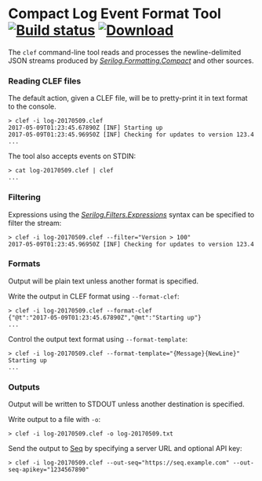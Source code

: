 # **C**ompact **L**og **E**vent **F**ormat Tool [![Build status](https://ci.appveyor.com/api/projects/status/ybr08j4h302yaw09?svg=true)](https://ci.appveyor.com/project/datalust/clef-tool) [![Download](https://img.shields.io/badge/download-releases-blue.svg)](https://github.com/datalust/clef-tool/releases)

The `clef` command-line tool reads and processes the newline-delimited JSON streams produced by [_Serilog.Formatting.Compact_](https://github.com/serilog/serilog-formatting-compact) and other sources.

### Reading CLEF files

The default action, given a CLEF file, will be to pretty-print it in text format to the console.

```shell
> clef -i log-20170509.clef
2017-05-09T01:23:45.67890Z [INF] Starting up
2017-05-09T01:23:45.96950Z [INF] Checking for updates to version 123.4
...
```

The tool also accepts events on STDIN:

```shell
> cat log-20170509.clef | clef
...
```

### Filtering

Expressions using the [_Serilog.Filters.Expressions_](https://github.com/serilog/serilog-filters-expressions) syntax can be specified to filter the stream:

```shell
> clef -i log-20170509.clef --filter="Version > 100"
2017-05-09T01:23:45.96950Z [INF] Checking for updates to version 123.4
```

### Formats

Output will be plain text unless another format is specified.

Write the output in CLEF format using `--format-clef`:

```shell
> clef -i log-20170509.clef --format-clef
{"@t":"2017-05-09T01:23:45.67890Z","@mt":"Starting up"}
...
```

Control the output text format using `--format-template`:

```shell
> clef -i log-20170509.clef --format-template="{Message}{NewLine}"
Starting up
...
```

### Outputs

Output will be written to STDOUT unless another destination is specified.

Write output to a file with `-o`:

```shell
> clef -i log-20170509.clef -o log-20170509.txt
```

Send the output to [Seq](https://getseq.net) by specifying a server URL and optional API key:

```
> clef -i log-20170509.clef --out-seq="https://seq.example.com" --out-seq-apikey="1234567890"
```
